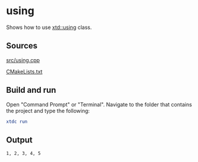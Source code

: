 # using

Shows how to use [xtd::using](https://gammasoft71.github.io/xtd/reference_guides/latest/using_8h.html) class.

## Sources

[src/using.cpp](src/using.cpp)

[CMakeLists.txt](CMakeLists.txt)

## Build and run

Open "Command Prompt" or "Terminal". Navigate to the folder that contains the project and type the following:

```cmake
xtdc run
```

## Output

```
1, 2, 3, 4, 5
```

